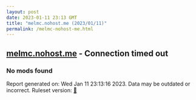 ```yaml
---
layout: post
date: 2023-01-11 23:13 GMT
title: "melmc.nohost.me (2023/01/11)"
permalink: /melmc-nohost-me.html
---
```



## [melmc.nohost.me](https://melmc.nohost.me) - Connection timed out

### No mods found

Report generated on: Wed Jan 11 23:13:16 2023. Data may be outdated or incorrect.
Ruleset version: [🧁](/version-cupcake)
